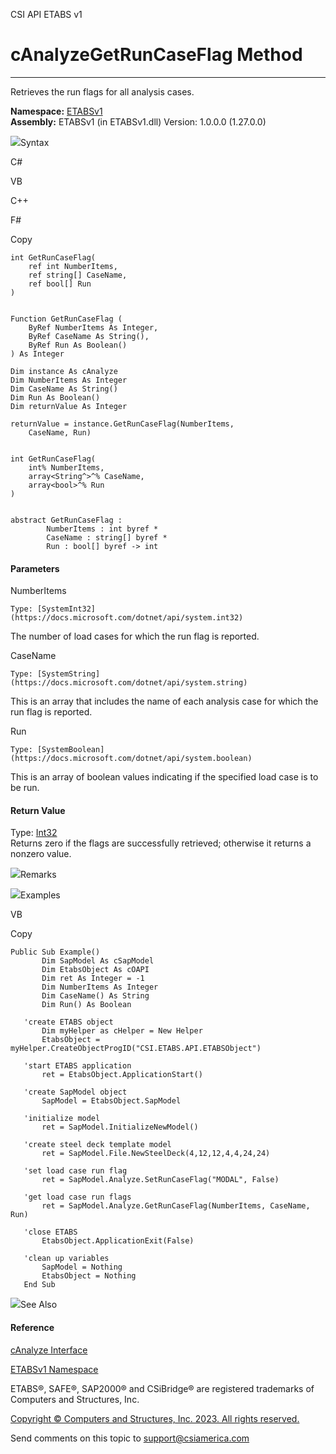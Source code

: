﻿

CSI API ETABS v1

# cAnalyzeGetRunCaseFlag Method  
  
---  
  
Retrieves the run flags for all analysis cases.

**Namespace:** [ETABSv1](2780f1b8-2033-5289-2298-1cdb2a7508d9.htm)  
**Assembly:** ETABSv1 (in ETABSv1.dll) Version: 1.0.0.0 (1.27.0.0)

![](../icons/SectionExpanded.png)Syntax

C#

VB

C++

F#

Copy

    
    
    int GetRunCaseFlag(
    	ref int NumberItems,
    	ref string[] CaseName,
    	ref bool[] Run
    )
    
    
    Function GetRunCaseFlag ( 
    	ByRef NumberItems As Integer,
    	ByRef CaseName As String(),
    	ByRef Run As Boolean()
    ) As Integer
    
    Dim instance As cAnalyze
    Dim NumberItems As Integer
    Dim CaseName As String()
    Dim Run As Boolean()
    Dim returnValue As Integer
    
    returnValue = instance.GetRunCaseFlag(NumberItems, 
    	CaseName, Run)
    
    
    int GetRunCaseFlag(
    	int% NumberItems, 
    	array<String^>^% CaseName, 
    	array<bool>^% Run
    )
    
    
    abstract GetRunCaseFlag : 
            NumberItems : int byref * 
            CaseName : string[] byref * 
            Run : bool[] byref -> int 
    

#### Parameters

NumberItems

    Type: [SystemInt32](https://docs.microsoft.com/dotnet/api/system.int32)  
The number of load cases for which the run flag is reported.

CaseName

    Type: [SystemString](https://docs.microsoft.com/dotnet/api/system.string)  
This is an array that includes the name of each analysis case for which the
run flag is reported.

Run

    Type: [SystemBoolean](https://docs.microsoft.com/dotnet/api/system.boolean)  
This is an array of boolean values indicating if the specified load case is to
be run.

#### Return Value

Type: [Int32](https://docs.microsoft.com/dotnet/api/system.int32)  
Returns zero if the flags are successfully retrieved; otherwise it returns a
nonzero value.

![](../icons/SectionExpanded.png)Remarks

![](../icons/SectionExpanded.png)Examples

VB

Copy

    
    
    Public Sub Example()
           Dim SapModel As cSapModel
           Dim EtabsObject As cOAPI
           Dim ret As Integer = -1
           Dim NumberItems As Integer
           Dim CaseName() As String
           Dim Run() As Boolean
    
       'create ETABS object
           Dim myHelper as cHelper = New Helper
           EtabsObject = myHelper.CreateObjectProgID("CSI.ETABS.API.ETABSObject")
    
       'start ETABS application
           ret = EtabsObject.ApplicationStart()
    
       'create SapModel object
           SapModel = EtabsObject.SapModel
    
       'initialize model
           ret = SapModel.InitializeNewModel()
    
       'create steel deck template model
           ret = SapModel.File.NewSteelDeck(4,12,12,4,4,24,24)
    
       'set load case run flag
           ret = SapModel.Analyze.SetRunCaseFlag("MODAL", False)
    
       'get load case run flags
           ret = SapModel.Analyze.GetRunCaseFlag(NumberItems, CaseName, Run)
    
       'close ETABS
           EtabsObject.ApplicationExit(False)
    
       'clean up variables
           SapModel = Nothing
           EtabsObject = Nothing
       End Sub

![](../icons/SectionExpanded.png)See Also

#### Reference

[cAnalyze Interface](025793e2-df8b-7de9-b63c-3a76763bae64.htm)

[ETABSv1 Namespace](2780f1b8-2033-5289-2298-1cdb2a7508d9.htm)

ETABS®, SAFE®, SAP2000® and CSiBridge® are registered trademarks of Computers
and Structures, Inc.  

[Copyright © Computers and Structures, Inc. 2023. All rights
reserved.](http://www.csiamerica.com)

Send comments on this topic to
[support@csiamerica.com](mailto:support%40csiamerica.com?Subject=CSI%20API%20ETABS%20v1)


